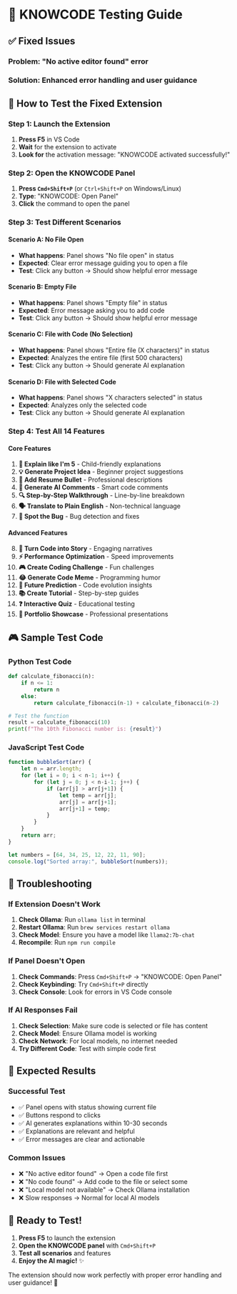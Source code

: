 # 🧪 KNOWCODE Testing Guide

## ✅ **Fixed Issues**

### **Problem**: "No active editor found" error
### **Solution**: Enhanced error handling and user guidance

## 🎯 **How to Test the Fixed Extension**

### **Step 1: Launch the Extension**
1. **Press F5** in VS Code
2. **Wait** for the extension to activate
3. **Look for** the activation message: "KNOWCODE activated successfully!"

### **Step 2: Open the KNOWCODE Panel**
1. **Press `Cmd+Shift+P`** (or `Ctrl+Shift+P` on Windows/Linux)
2. **Type**: "KNOWCODE: Open Panel"
3. **Click** the command to open the panel

### **Step 3: Test Different Scenarios**

#### **Scenario A: No File Open**
- **What happens**: Panel shows "No file open" in status
- **Expected**: Clear error message guiding you to open a file
- **Test**: Click any button → Should show helpful error message

#### **Scenario B: Empty File**
- **What happens**: Panel shows "Empty file" in status
- **Expected**: Error message asking you to add code
- **Test**: Click any button → Should show helpful error message

#### **Scenario C: File with Code (No Selection)**
- **What happens**: Panel shows "Entire file (X characters)" in status
- **Expected**: Analyzes the entire file (first 500 characters)
- **Test**: Click any button → Should generate AI explanation

#### **Scenario D: File with Selected Code**
- **What happens**: Panel shows "X characters selected" in status
- **Expected**: Analyzes only the selected code
- **Test**: Click any button → Should generate AI explanation

### **Step 4: Test All 14 Features**

#### **Core Features**
1. **👶 Explain like I'm 5** - Child-friendly explanations
2. **💡 Generate Project Idea** - Beginner project suggestions
3. **📄 Add Resume Bullet** - Professional descriptions
4. **💬 Generate AI Comments** - Smart code comments
5. **🔍 Step-by-Step Walkthrough** - Line-by-line breakdown
6. **🗣️ Translate to Plain English** - Non-technical language
7. **🐛 Spot the Bug** - Bug detection and fixes

#### **Advanced Features**
8. **📖 Turn Code into Story** - Engaging narratives
9. **⚡ Performance Optimization** - Speed improvements
10. **🎮 Create Coding Challenge** - Fun challenges
11. **😂 Generate Code Meme** - Programming humor
12. **🔮 Future Prediction** - Code evolution insights
13. **📚 Create Tutorial** - Step-by-step guides
14. **❓ Interactive Quiz** - Educational testing
15. **🎨 Portfolio Showcase** - Professional presentations

## 🎮 **Sample Test Code**

### **Python Test Code**
```python
def calculate_fibonacci(n):
    if n <= 1:
        return n
    else:
        return calculate_fibonacci(n-1) + calculate_fibonacci(n-2)

# Test the function
result = calculate_fibonacci(10)
print(f"The 10th Fibonacci number is: {result}")
```

### **JavaScript Test Code**
```javascript
function bubbleSort(arr) {
    let n = arr.length;
    for (let i = 0; i < n-1; i++) {
        for (let j = 0; j < n-i-1; j++) {
            if (arr[j] > arr[j+1]) {
                let temp = arr[j];
                arr[j] = arr[j+1];
                arr[j+1] = temp;
            }
        }
    }
    return arr;
}

let numbers = [64, 34, 25, 12, 22, 11, 90];
console.log("Sorted array:", bubbleSort(numbers));
```

## 🔧 **Troubleshooting**

### **If Extension Doesn't Work**
1. **Check Ollama**: Run `ollama list` in terminal
2. **Restart Ollama**: Run `brew services restart ollama`
3. **Check Model**: Ensure you have a model like `llama2:7b-chat`
4. **Recompile**: Run `npm run compile`

### **If Panel Doesn't Open**
1. **Check Commands**: Press `Cmd+Shift+P` → "KNOWCODE: Open Panel"
2. **Check Keybinding**: Try `Cmd+Shift+P` directly
3. **Check Console**: Look for errors in VS Code console

### **If AI Responses Fail**
1. **Check Selection**: Make sure code is selected or file has content
2. **Check Model**: Ensure Ollama model is working
3. **Check Network**: For local models, no internet needed
4. **Try Different Code**: Test with simple code first

## 🎯 **Expected Results**

### **Successful Test**
- ✅ Panel opens with status showing current file
- ✅ Buttons respond to clicks
- ✅ AI generates explanations within 10-30 seconds
- ✅ Explanations are relevant and helpful
- ✅ Error messages are clear and actionable

### **Common Issues**
- ❌ "No active editor found" → Open a code file first
- ❌ "No code found" → Add code to the file or select some
- ❌ "Local model not available" → Check Ollama installation
- ❌ Slow responses → Normal for local AI models

## 🚀 **Ready to Test!**

1. **Press F5** to launch the extension
2. **Open the KNOWCODE panel** with `Cmd+Shift+P`
3. **Test all scenarios** and features
4. **Enjoy the AI magic!** ✨

The extension should now work perfectly with proper error handling and user guidance! 🎉
